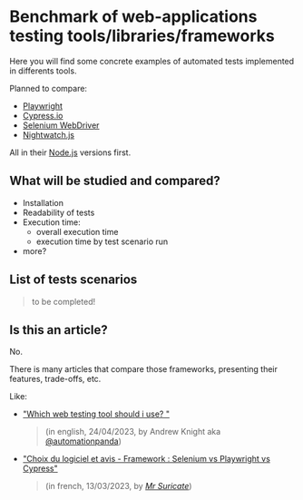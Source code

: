 # Benchmark of web-applications testing tools/libraries/frameworks

Here you will find some concrete examples of automated tests implemented in differents tools.

Planned to compare:
- [Playwright](https://playwright.dev/)
- [Cypress.io](https://cypress.io/)
- [Selenium WebDriver](https://www.selenium.dev/documentation/webdriver/)
- [Nightwatch.js](https://nightwatchjs.org)

All in their [Node.js](https://nodejs.org) versions first.

## What will be studied and compared?

- Installation
- Readability of tests
- Execution time:
  - overall execution time
  - execution time by test scenario run
- more?

## List of tests scenarios

> to be completed!

## Is this an article?

No.

There is many articles that compare those frameworks, presenting their features, trade-offs, etc.

Like: 
- ["Which web testing tool should i use?
"](https://automationpanda.com/2023/04/24/which-web-testing-tool-should-i-use)
 
  > (in english, 24/04/2023, by Andrew Knight aka [@automationpanda](https://twitter.com/automationpanda))

- ["Choix du logiciel et avis - Framework : Selenium vs Playwright vs Cypress"](https://blog.mrsuricate.com/choix-logiciel-avis-framework-selenium-playwright-cypress)
 
  > (in french, 13/03/2023, by [*Mr Suricate*](https://www.mrsuricate.com/))